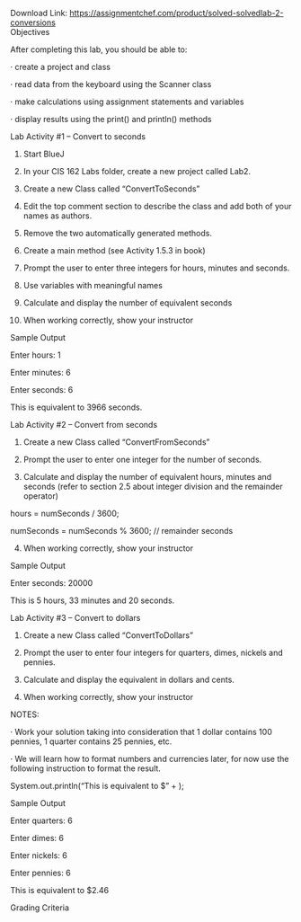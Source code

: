 Download Link: https://assignmentchef.com/product/solved-solvedlab-2-conversions
<br>
Objectives

After completing this lab, you should be able to:

· create a project and class

· read data from the keyboard using the Scanner class

· make calculations using assignment statements and variables

· display results using the print() and println() methods

Lab Activity #1 – Convert to seconds

1. Start BlueJ

2. In your CIS 162 Labs folder, create a new project called Lab2.

3. Create a new Class called “ConvertToSeconds”

4. Edit the top comment section to describe the class and add both of your names as authors.

5. Remove the two automatically generated methods.

6. Create a main method (see Activity 1.5.3 in book)

7. Prompt the user to enter three integers for hours, minutes and seconds.

8. Use variables with meaningful names

9. Calculate and display the number of equivalent seconds

10. When working correctly, show your instructor

Sample Output

Enter hours: 1

Enter minutes: 6

Enter seconds: 6

This is equivalent to 3966 seconds.

Lab Activity #2 – Convert from seconds

1. Create a new Class called “ConvertFromSeconds”

2. Prompt the user to enter one integer for the number of seconds.

3. Calculate and display the number of equivalent hours, minutes and seconds (refer to section 2.5 about integer division and the remainder operator)

hours = numSeconds / 3600;

numSeconds = numSeconds % 3600; // remainder seconds

4. When working correctly, show your instructor

Sample Output

Enter seconds: 20000

This is 5 hours, 33 minutes and 20 seconds.

Lab Activity #3 – Convert to dollars

1. Create a new Class called “ConvertToDollars”

2. Prompt the user to enter four integers for quarters, dimes, nickels and pennies.

3. Calculate and display the equivalent in dollars and cents.

4. When working correctly, show your instructor

NOTES:

· Work your solution taking into consideration that 1 dollar contains 100 pennies, 1 quarter contains 25 pennies, etc.

· We will learn how to format numbers and currencies later, for now use the following instruction to format the result.

System.out.println(“This is equivalent to $” + );

Sample Output

Enter quarters: 6

Enter dimes: 6

Enter nickels: 6

Enter pennies: 6

This is equivalent to $2.46

Grading Criteria